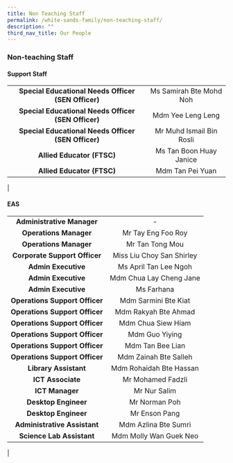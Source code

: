 ```yaml
---
title: Non Teaching Staff
permalink: /white-sands-family/non-teaching-staff/
description: ""
third_nav_title: Our People
---
```

### **Non-teaching Staff**
#### **Support Staff**

|  |  |
|:---:|:---:|
| **Special Educational Needs Officer (SEN Officer)** | Ms Samirah Bte Mohd Noh |
| **Special Educational Needs Officer (SEN Officer)** | Mdm Yee Leng Leng |
| **Special Educational Needs Officer (SEN Officer)** | Mr Muhd Ismail Bin Rosli |
| **Allied Educator (FTSC)** | Ms Tan Boon Huay Janice |
| **Allied Educator (FTSC)** | Mdm Tan Pei Yuan |
|

#### **EAS**

|  |  |
|:---:|:---:|
| **Administrative Manager** | - |
| **Operations Manager** | Mr Tay Eng Foo Roy |
| **Operations Manager** | Mr Tan Tong Mou |
| **Corporate Support Officer** | Miss Liu Choy San Shirley |
| **Admin Executive** | Ms April Tan Lee Ngoh |
| **Admin Executive** | Mdm Chua Lay Cheng Jane |
| **Admin Executive** | Ms Farhana  |
| **Operations Support Officer** | Mdm Sarmini Bte Kiat |
| **Operations Support Officer** | Mdm Rakyah Bte Ahmad |
| **Operations Support Officer** | Mdm Chua Siew Hiam |
| **Operations Support Officer** | Mdm Guo Yiying |
| **Operations Support Officer** | Mdm Tan Bee Lian |
| **Operations Support Officer** | Mdm Zainah Bte Salleh |
| **Library Assistant** | Mdm Rohaidah Bte Hassan |
| **ICT Associate** | Mr Mohamed Fadzli |
| **ICT Manager** | Mr Nur Salim |
| **Desktop Engineer** | Mr Norman Poh |
| **Desktop Engineer** | Mr Enson Pang |
| **Administrative Assistant** | Mdm Azlina Bte Sumri |
| **Science Lab Assistant** | Mdm Molly Wan Guek Neo |
|